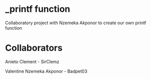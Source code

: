 # _printf function
Collaboratory project with Nzemeka Akponor to create our own printf function

# Collaborators 
Anieto Clement - SirClemz

Valentine Nzemeka Akponor - Badpet03

